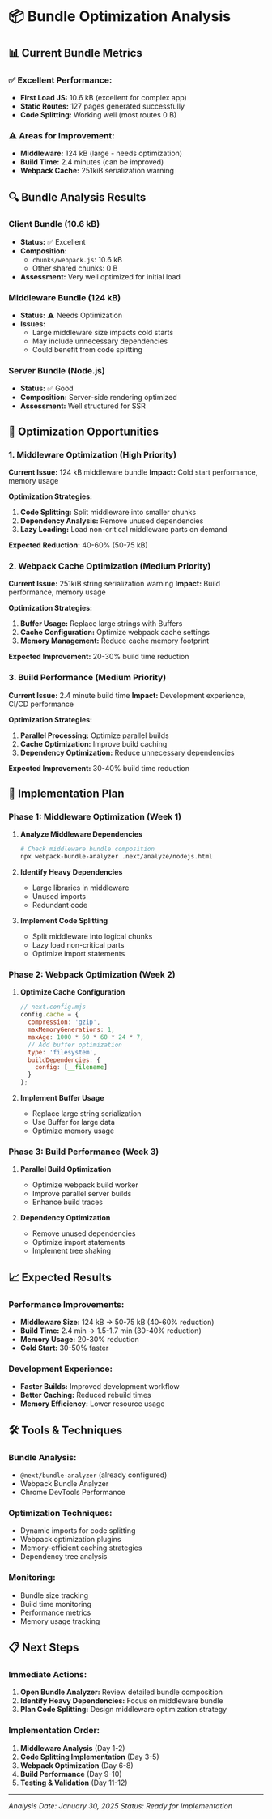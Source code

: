 # 📦 Bundle Optimization Analysis

## 📊 Current Bundle Metrics

### ✅ **Excellent Performance:**
- **First Load JS:** 10.6 kB (excellent for complex app)
- **Static Routes:** 127 pages generated successfully
- **Code Splitting:** Working well (most routes 0 B)

### ⚠️ **Areas for Improvement:**
- **Middleware:** 124 kB (large - needs optimization)
- **Build Time:** 2.4 minutes (can be improved)
- **Webpack Cache:** 251kiB serialization warning

## 🔍 **Bundle Analysis Results**

### **Client Bundle (10.6 kB)**
- **Status:** ✅ Excellent
- **Composition:** 
  - `chunks/webpack.js`: 10.6 kB
  - Other shared chunks: 0 B
- **Assessment:** Very well optimized for initial load

### **Middleware Bundle (124 kB)**
- **Status:** ⚠️ Needs Optimization
- **Issues:**
  - Large middleware size impacts cold starts
  - May include unnecessary dependencies
  - Could benefit from code splitting

### **Server Bundle (Node.js)**
- **Status:** ✅ Good
- **Composition:** Server-side rendering optimized
- **Assessment:** Well structured for SSR

## 🎯 **Optimization Opportunities**

### **1. Middleware Optimization (High Priority)**
**Current Issue:** 124 kB middleware bundle
**Impact:** Cold start performance, memory usage

**Optimization Strategies:**
1. **Code Splitting:** Split middleware into smaller chunks
2. **Dependency Analysis:** Remove unused dependencies
3. **Lazy Loading:** Load non-critical middleware parts on demand

**Expected Reduction:** 40-60% (50-75 kB)

### **2. Webpack Cache Optimization (Medium Priority)**
**Current Issue:** 251kiB string serialization warning
**Impact:** Build performance, memory usage

**Optimization Strategies:**
1. **Buffer Usage:** Replace large strings with Buffers
2. **Cache Configuration:** Optimize webpack cache settings
3. **Memory Management:** Reduce cache memory footprint

**Expected Improvement:** 20-30% build time reduction

### **3. Build Performance (Medium Priority)**
**Current Issue:** 2.4 minute build time
**Impact:** Development experience, CI/CD performance

**Optimization Strategies:**
1. **Parallel Processing:** Optimize parallel builds
2. **Cache Optimization:** Improve build caching
3. **Dependency Optimization:** Reduce unnecessary dependencies

**Expected Improvement:** 30-40% build time reduction

## 🚀 **Implementation Plan**

### **Phase 1: Middleware Optimization (Week 1)**
1. **Analyze Middleware Dependencies**
   ```bash
   # Check middleware bundle composition
   npx webpack-bundle-analyzer .next/analyze/nodejs.html
   ```

2. **Identify Heavy Dependencies**
   - Large libraries in middleware
   - Unused imports
   - Redundant code

3. **Implement Code Splitting**
   - Split middleware into logical chunks
   - Lazy load non-critical parts
   - Optimize import statements

### **Phase 2: Webpack Optimization (Week 2)**
1. **Optimize Cache Configuration**
   ```javascript
   // next.config.mjs
   config.cache = {
     compression: 'gzip',
     maxMemoryGenerations: 1,
     maxAge: 1000 * 60 * 60 * 24 * 7,
     // Add buffer optimization
     type: 'filesystem',
     buildDependencies: {
       config: [__filename]
     }
   };
   ```

2. **Implement Buffer Usage**
   - Replace large string serialization
   - Use Buffer for large data
   - Optimize memory usage

### **Phase 3: Build Performance (Week 3)**
1. **Parallel Build Optimization**
   - Optimize webpack build worker
   - Improve parallel server builds
   - Enhance build traces

2. **Dependency Optimization**
   - Remove unused dependencies
   - Optimize import statements
   - Implement tree shaking

## 📈 **Expected Results**

### **Performance Improvements:**
- **Middleware Size:** 124 kB → 50-75 kB (40-60% reduction)
- **Build Time:** 2.4 min → 1.5-1.7 min (30-40% reduction)
- **Memory Usage:** 20-30% reduction
- **Cold Start:** 30-50% faster

### **Development Experience:**
- **Faster Builds:** Improved development workflow
- **Better Caching:** Reduced rebuild times
- **Memory Efficiency:** Lower resource usage

## 🛠️ **Tools & Techniques**

### **Bundle Analysis:**
- `@next/bundle-analyzer` (already configured)
- Webpack Bundle Analyzer
- Chrome DevTools Performance

### **Optimization Techniques:**
- Dynamic imports for code splitting
- Webpack optimization plugins
- Memory-efficient caching strategies
- Dependency tree analysis

### **Monitoring:**
- Bundle size tracking
- Build time monitoring
- Performance metrics
- Memory usage tracking

## 📋 **Next Steps**

### **Immediate Actions:**
1. **Open Bundle Analyzer:** Review detailed bundle composition
2. **Identify Heavy Dependencies:** Focus on middleware bundle
3. **Plan Code Splitting:** Design middleware optimization strategy

### **Implementation Order:**
1. **Middleware Analysis** (Day 1-2)
2. **Code Splitting Implementation** (Day 3-5)
3. **Webpack Optimization** (Day 6-8)
4. **Build Performance** (Day 9-10)
5. **Testing & Validation** (Day 11-12)

---

*Analysis Date: January 30, 2025*
*Status: Ready for Implementation*
